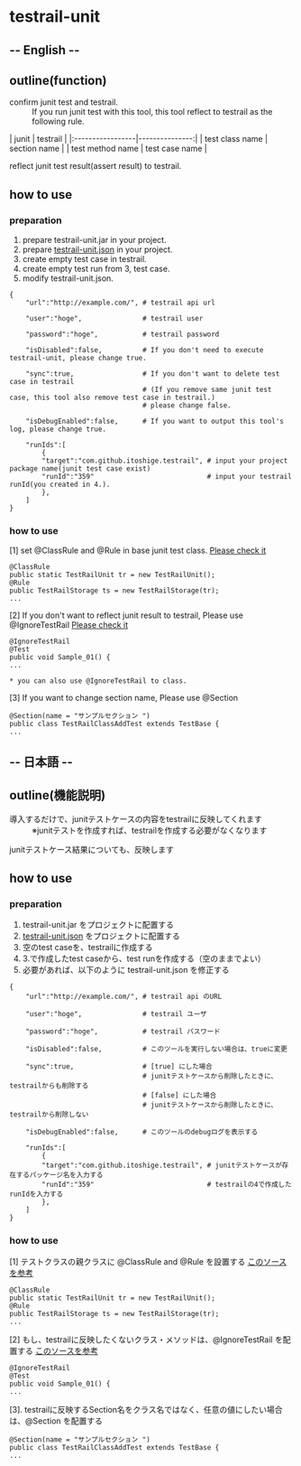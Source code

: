 # testrail-unit
## -- English --
## outline(function)
<dl>
  <dt>confirm junit test and testrail.</dt>
  <dd>If you run junit test with this tool, this tool reflect to testrail as the following rule.</dd>
</dl>
| junit            | testrail       |
|:-----------------|---------------:|
| test class name  | section name   |
| test method name | test case name |

<dl>
  <dt>reflect junit test result(assert result) to testrail.</dt>
</dl>

## how to use
### preparation
1. prepare testrail-unit.jar in your project.
2. prepare [testrail-unit.json](https://github.com/itoshige/testrail-unit/blob/develop/src/test/resources/testrail-unit.json) in your project.
3. create empty test case in testrail.
4. create empty test run from 3, test case.
5. modify testrail-unit.json.
```
{
    "url":"http://example.com/", # testrail api url

    "user":"hoge",               # testrail user

    "password":"hoge",           # testrail password

    "isDisabled":false,          # If you don't need to execute testrail-unit, please change true.

    "sync":true,                 # If you don't want to delete test case in testrail
                                 # (If you remove same junit test case, this tool also remove test case in testrail.)
                                 # please change false.

    "isDebugEnabled":false,      # If you want to output this tool's log, please change true.

    "runIds":[
        {
        "target":"com.github.itoshige.testrail", # input your project package name(junit test case exist)
        "runId":"359"                            # input your testrail runId(you created in 4.).
        },
    ]
}
```

### how to use
[1] set @ClassRule and @Rule in base junit test class.
[Please check it](https://github.com/itoshige/testrail-unit/blob/develop/src/test/java/org/itoshige/testrail/TestBase.java)
```
@ClassRule
public static TestRailUnit tr = new TestRailUnit();
@Rule
public TestRailStorage ts = new TestRailStorage(tr);
...
```
[2] If you don't want to reflect junit result to testrail, Please use @IgnoreTestRail
[Please check it](https://github.com/itoshige/testrail-unit/blob/develop/src/test/java/org/itoshige/testrail/rules/TestRailClassAddTest.java)
```
@IgnoreTestRail
@Test
public void Sample_01() {
...

* you can also use @IgnoreTestRail to class.
```

[3] If you want to change section name, Please use @Section
```
@Section(name = "サンプルセクション ")
public class TestRailClassAddTest extends TestBase {
...
```

## -- 日本語 --
## outline(機能説明)
<dl>
  <dt>導入するだけで、junitテストケースの内容をtestrailに反映してくれます</dt>
  <dd>※junitテストを作成すれば、testrailを作成する必要がなくなります</dd>
</dl>

<dl>
  <dt>junitテストケース結果についても、反映します</dt>
</dl>

## how to use
### preparation
1. testrail-unit.jar をプロジェクトに配置する
2. [testrail-unit.json](https://github.com/itoshige/testrail-unit/blob/develop/src/test/resources/testrail-unit.json) をプロジェクトに配置する
3. 空のtest caseを、testrailに作成する
4. 3.で作成したtest caseから、test runを作成する（空のままでよい）
5. 必要があれば、以下のように testrail-unit.json を修正する
```
{
    "url":"http://example.com/", # testrail api のURL

    "user":"hoge",               # testrail ユーザ

    "password":"hoge",           # testrail パスワード

    "isDisabled":false,          # このツールを実行しない場合は、trueに変更

    "sync":true,                 # [true] にした場合
                                 # junitテストケースから削除したときに、testrailからも削除する
                                 # [false] にした場合
                                 # junitテストケースから削除したときに、testrailから削除しない

    "isDebugEnabled":false,      # このツールのdebugログを表示する

    "runIds":[
        {
        "target":"com.github.itoshige.testrail", # junitテストケースが存在するパッケージ名を入力する
        "runId":"359"                            # testrailの4で作成したrunIdを入力する
        },
    ]
}
```

### how to use
[1] テストクラスの親クラスに @ClassRule and @Rule を設置する
[このソースを参考](https://github.com/itoshige/testrail-unit/blob/develop/src/test/java/org/itoshige/testrail/TestBase.java)
```
@ClassRule
public static TestRailUnit tr = new TestRailUnit();
@Rule
public TestRailStorage ts = new TestRailStorage(tr);
...
```
[2] もし、testrailに反映したくないクラス・メソッドは、@IgnoreTestRail を配置する
[このソースを参考](https://github.com/itoshige/testrail-unit/blob/develop/src/test/java/org/itoshige/testrail/rules/TestRailClassAddTest.java)
```
@IgnoreTestRail
@Test
public void Sample_01() {
...

```
[3]. testrailに反映するSection名をクラス名ではなく、任意の値にしたい場合は、@Section を配置する
```
@Section(name = "サンプルセクション ")
public class TestRailClassAddTest extends TestBase {
...
```
